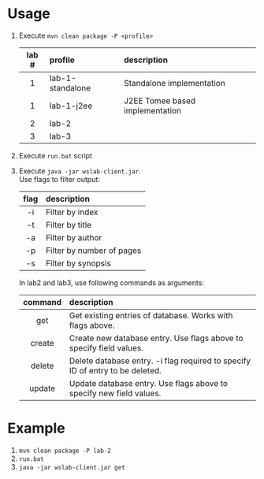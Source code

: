 # Usage

1. Execute  ```mvn clean package -P <profile>``` 

    |   lab # |        profile | description |
    |:-------:|:--------------|:---|
    |   1     | lab-1-standalone | Standalone implementation |
    |   1     | lab-1-j2ee      | J2EE Tomee based implementation |
    |   2     | lab-2 |  |
    |   3     | lab-3 |  |

2. Execute ```run.bat``` script
3. Execute ```java -jar wslab-client.jar```.    
   Use flags to filter output:
   
    |  flag  | description |
    |:--------:|:---|
    |   -i     | Filter by index |
    |   -t     | Filter by title |
    |   -a     | Filter by author |
    |   -p     | Filter by number of pages |
    |   -s     | Filter by synopsis |

    In lab2 and lab3, use following commands as arguments:

   |  command  | description |
   |:--------:|:---|
   |   get     | Get existing entries of database. Works with flags above. |
   |   create     | Create new database entry. Use flags above to specify field values. |
   |   delete     | Delete database entry. -i flag required to specify ID of entry to be deleted. |
   |   update     | Update database entry. Use flags above to specify new field values. |

# Example
1. ```mvn clean package -P lab-2```
2. ```run.bat```
3. ```java -jar wslab-client.jar get```
